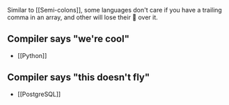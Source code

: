 Similar to [[Semi-colons]], some languages don't care if you have a trailing comma in an array, and other will lose their 💩 over it.

## Compiler says "we're cool"
- [[Python]]
## Compiler says "this doesn't fly"
- [[PostgreSQL]]
